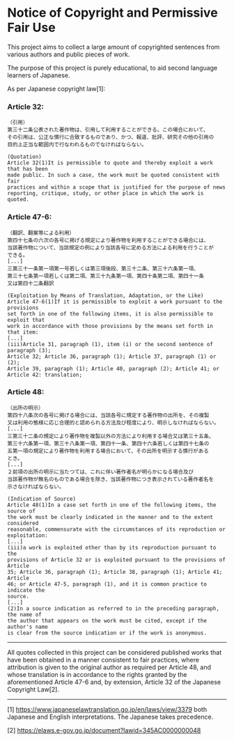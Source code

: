 # Notice of Copyright and Permissive Fair Use

This project aims to collect a large amount of copyrighted sentences from
various authors and public pieces of work.

The purpose of this project is purely educational, to aid second language
learners of Japanese.

As per Japanese copyright law[1]:

### Article 32:

```
（引用）
第三十二条公表された著作物は、引用して利用することができる。この場合において、
その引用は、公正な慣行に合致するものであり、かつ、報道、批評、研究その他の引用の
目的上正当な範囲内で行なわれるものでなければならない。

(Quotation)
Article 32(1)It is permissible to quote and thereby exploit a work that has been
made public. In such a case, the work must be quoted consistent with fair
practices and within a scope that is justified for the purpose of news
reporting, critique, study, or other place in which the work is quoted.
```

### Article 47-6:

```
（翻訳、翻案等による利用）
第四十七条の六次の各号に掲げる規定により著作物を利用することができる場合には、
当該著作物について、当該規定の例により当該各号に定める方法による利用を行うことが
できる。
[...]
三第三十一条第一項第一号若しくは第三項後段、第三十二条、第三十六条第一項、
第三十七条第一項若しくは第二項、第三十九条第一項、第四十条第二項、第四十一条
又は第四十二条翻訳

(Exploitation by Means of Translation, Adaptation, or the Like)
Article 47-6(1)If it is permissible to exploit a work pursuant to the provisions
set forth in one of the following items, it is also permissible to exploit that
work in accordance with those provisions by the means set forth in that item:
[...]
(iii)Article 31, paragraph (1), item (i) or the second sentence of paragraph (3);
Article 32; Article 36, paragraph (1); Article 37, paragraph (1) or (2);
Article 39, paragraph (1); Article 40, paragraph (2); Article 41; or
Article 42: translation;
```

### Article 48:

```
（出所の明示）
第四十八条次の各号に掲げる場合には、当該各号に規定する著作物の出所を、その複製
又は利用の態様に応じ合理的と認められる方法及び程度により、明示しなければならない。
[...]
三第三十二条の規定により著作物を複製以外の方法により利用する場合又は第三十五条、
第三十六条第一項、第三十八条第一項、第四十一条、第四十六条若しくは第四十七条の
五第一項の規定により著作物を利用する場合において、その出所を明示する慣行がある
とき。
[...]
２前項の出所の明示に当たつては、これに伴い著作者名が明らかになる場合及び
当該著作物が無名のものである場合を除き、当該著作物につき表示されている著作者名を
示さなければならない。

(Indication of Source)
Article 48(1)In a case set forth in one of the following items, the source of
the work must be clearly indicated in the manner and to the extent considered
reasonable, commensurate with the circumstances of its reproduction or
exploitation:
[...]
(iii)a work is exploited other than by its reproduction pursuant to the
provisions of Article 32 or is exploited pursuant to the provisions of Article
35; Article 36, paragraph (1); Article 38, paragraph (1); Article 41; Article
46; or Article 47-5, paragraph (1), and it is common practice to indicate the
source.
[...]
(2)In a source indication as referred to in the preceding paragraph, the name of
the author that appears on the work must be cited, except if the author's name
is clear from the source indication or if the work is anonymous.
```

---

All quotes collected in this project can be considered published works that have
been obtained in a manner consistent to fair practices, where attribution is
given to the original author as required per Article 48, and whose translation
is in accordance to the rights granted by the aforementioned Article 47-6 and,
by extension, Article 32 of the Japanese Copyright Law[2].

---

[1] https://www.japaneselawtranslation.go.jp/en/laws/view/3379 both Japanese and
English interpretations. The Japanese takes precedence.

[2] https://elaws.e-gov.go.jp/document?lawid=345AC0000000048
